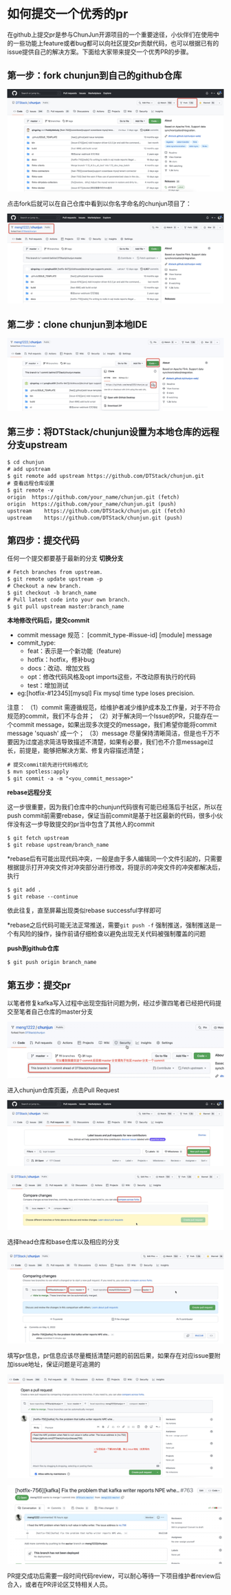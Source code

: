 # 如何提交一个优秀的pr
在github上提交pr是参与ChunJun开源项目的一个重要途径，小伙伴们在使用中的一些功能上feature或者bug都可以向社区提交pr贡献代码，也可以根据已有的issue提供自己的解决方案。下面给大家带来提交一个优秀PR的步骤。

## 第一步：fork chunjun到自己的github仓库
![image](/doc/pr/pr1.png)

点击fork后就可以在自己仓库中看到以你名字命名的chunjun项目了：

![image](/doc/pr/pr2.png)

## 第二步：clone chunjun到本地IDE
![image](/doc/pr/pr3.png)

## 第三步：将DTStack/chunjun设置为本地仓库的远程分支upstream
```shell
$ cd chunjun
# add upstream
$ git remote add upstream https://github.com/DTStack/chunjun.git
# 查看远程仓库设置
$ git remote -v
origin  https://github.com/your_name/chunjun.git (fetch)
origin  https://github.com/your_name/chunjun.git (push)
upstream    https://github.com/DTStack/chunjun.git (fetch)
upstream    https://github.com/DTStack/chunjun.git (push)
```
## 第四步：提交代码
任何一个提交都要基于最新的分支
**切换分支**
```shell
# Fetch branches from upstream.
$ git remote update upstream -p
# Checkout a new branch.
$ git checkout -b branch_name
# Pull latest code into your own branch.
$ git pull upstream master:branch_name
```
**本地修改代码后，提交commit**
- commit message 规范：
  [commit_type-#issue-id] [module] message
- commit_type:
    - feat：表示是一个新功能（feature)
    - hotfix：hotfix，修补bug
    - docs：改动、增加文档
    - opt：修改代码风格及opt imports这些，不改动原有执行的代码
    - test：增加测试
- eg:[hotfix-#12345][mysql] Fix mysql time type loses precision.

注意：
（1）commit 需遵循规范，给维护者减少维护成本及工作量，对于不符合规范的commit，我们不与合并；
（2）对于解决同一个Issue的PR，只能存在一个commit message，如果出现多次提交的message，我们希望你能将commit message 'squash' 成一个；
（3）message 尽量保持清晰简洁，但是也千万不要因为过度追求简洁导致描述不清楚，如果有必要，我们也不介意message过长，前提是，能够把解决方案、修复内容描述清楚；

```shell
# 提交commit前先进行代码格式化
$ mvn spotless:apply
$ git commit -a -m "<you_commit_message>"
```
**rebase远程分支**

这一步很重要，因为我们仓库中的chunjun代码很有可能已经落后于社区，所以在 push commit前需要rebase，保证当前commit是基于社区最新的代码，很多小伙伴没有这一步导致提交的pr当中包含了其他人的commit
```shell
$ git fetch upstream
$ git rebase upstream/branch_name
```

*rebase后有可能出现代码冲突，一般是由于多人编辑同一个文件引起的，只需要根据提示打开冲突文件对冲突部分进行修改，将提示的冲突文件的冲突都解决后，执行
```shell
$ git add .
$ git rebase --continue
```
依此往复，直至屏幕出现类似rebase successful字样即可

*rebase之后代码可能无法正常推送，需要```git push -f``` 强制推送，强制推送是一个有风险的操作，操作前请仔细检查以避免出现无关代码被强制覆盖的问题

**push到github仓库**
```shell
$ git push origin branch_name
```
## 第五步：提交pr
以笔者修复kafka写入过程中出现空指针问题为例，经过步骤四笔者已经把代码提交至笔者自己仓库的master分支

![image](/doc/pr/pr4.png)

进入chunjun仓库页面，点击Pull Request

![image](/doc/pr/pr5.png)

![image](/doc/pr/pr6.png)

选择head仓库和base仓库以及相应的分支

![image](/doc/pr/pr7.png)

填写pr信息，pr信息应该尽量概括清楚问题的前因后果，如果存在对应issue要附加issue地址，保证问题是可追溯的

![image](/doc/pr/pr8.png)

![image](/doc/pr/pr9.png)

PR提交成功后需要一段时间代码review，可以耐心等待一下项目维护者review后合入，或者在PR评论区艾特相关人员。
